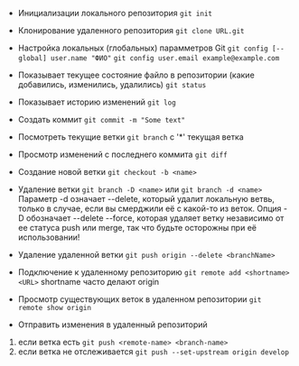 * Инициализации локального репозитория
`git init`

* Клонирование удаленного репозитория
`git clone URL.git`

* Настройка локальных (глобальных) парамметров Git
`git config [--global] user.name "ФИО"`
`git config user.email example@example.com`

* Показывает текущее состояние файло в репозитории (какие добавились, изменились, удалились)
`git status`

* Показывает историю изменений
`git log`

* Создать коммит
`git commit -m "Some text"`

* Посмотреть текущие ветки
`git branch`  с '*' текущая ветка

* Просмотр изменений с последнего коммита 
`git diff`

* Создание новой ветки
`git checkout -b <name>`

* Удаление ветки
`git branch -D <name>`
или
`git branch -d <name>`
Параметр -d означает --delete, который удалит локальную ветвь, только в случае, если вы смерджили её с какой-то из веток. Опция -D обозначает --delete --force, которая удаляет ветку независимо от ее статуса push или merge, так что будьте осторожны при её использовании!

* Удаление удаленной ветки
`git push origin --delete <branchName>`

* Подключение к удаленному репозиторию
`git remote add <shortname> <URL>`
shortname часто делают origin

* Просмотр существующих веток в удаленном репозитории
`git remote show origin`

* Отправить изменения в удаленный репозиторий
1) если ветка есть
`git push <remote-name> <branch-name>`
2) если ветка не отслеживается
`git push --set-upstream origin develop`


